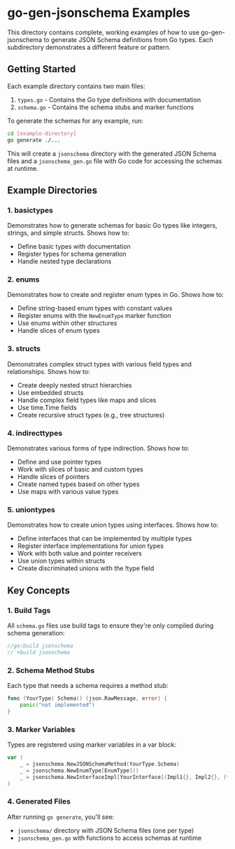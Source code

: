 # go-gen-jsonschema Examples

This directory contains complete, working examples of how to use go-gen-jsonschema to generate JSON Schema definitions from Go types. Each subdirectory demonstrates a different feature or pattern.

## Getting Started

Each example directory contains two main files:

1. `types.go` - Contains the Go type definitions with documentation
2. `schema.go` - Contains the schema stubs and marker functions

To generate the schemas for any example, run:

```bash
cd [example-directory]
go generate ./...
```

This will create a `jsonschema` directory with the generated JSON Schema files and a `jsonschema_gen.go` file with Go code for accessing the schemas at runtime.

## Example Directories

### 1. basictypes

Demonstrates how to generate schemas for basic Go types like integers, strings, and simple structs. Shows how to:

- Define basic types with documentation
- Register types for schema generation
- Handle nested type declarations

### 2. enums

Demonstrates how to create and register enum types in Go. Shows how to:

- Define string-based enum types with constant values
- Register enums with the `NewEnumType` marker function
- Use enums within other structures
- Handle slices of enum types

### 3. structs

Demonstrates complex struct types with various field types and relationships. Shows how to:

- Create deeply nested struct hierarchies
- Use embedded structs
- Handle complex field types like maps and slices
- Use time.Time fields
- Create recursive struct types (e.g., tree structures)

### 4. indirecttypes

Demonstrates various forms of type indirection. Shows how to:

- Define and use pointer types
- Work with slices of basic and custom types
- Handle slices of pointers
- Create named types based on other types
- Use maps with various value types

### 5. uniontypes

Demonstrates how to create union types using interfaces. Shows how to:

- Define interfaces that can be implemented by multiple types
- Register interface implementations for union types
- Work with both value and pointer receivers
- Use union types within structs
- Create discriminated unions with the !type field

## Key Concepts

### 1. Build Tags

All `schema.go` files use build tags to ensure they're only compiled during schema generation:

```go
//go:build jsonschema
// +build jsonschema
```

### 2. Schema Method Stubs

Each type that needs a schema requires a method stub:

```go
func (YourType) Schema() (json.RawMessage, error) {
    panic("not implemented")
}
```

### 3. Marker Variables

Types are registered using marker variables in a var block:

```go
var (
    _ = jsonschema.NewJSONSchemaMethod(YourType.Schema)
    _ = jsonschema.NewEnumType[EnumType]()
    _ = jsonschema.NewInterfaceImpl[YourInterface](Impl1{}, Impl2{}, (*PtrImpl)(nil))
)
```

### 4. Generated Files

After running `go generate`, you'll see:

- `jsonschema/` directory with JSON Schema files (one per type)
- `jsonschema_gen.go` with functions to access schemas at runtime 